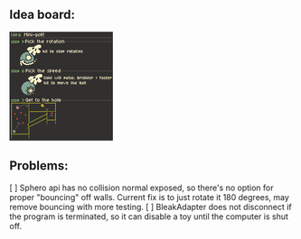 ## Idea board:
![idea.png](https://github.com/mich-gamedev/sphero-minigolf/blob/main/idea.png?raw=true)

## Problems:
[ ] Sphero api has no collision normal exposed, so there's no option for proper "bouncing" off walls. Current fix is to just rotate it 180 degrees, may remove bouncing with more testing.
[ ] BleakAdapter does not disconnect if the program is terminated, so it can disable a toy until the computer is shut off.